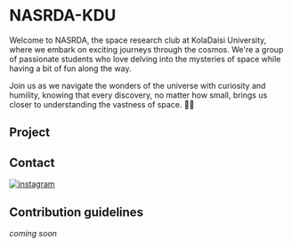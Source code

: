 # NASRDA-KDU

Welcome to NASRDA, the space research club at KolaDaisi University, where we embark on exciting journeys through the cosmos. We're a group of passionate students who love delving into the mysteries of space while having a bit of fun along the way.

Join us as we navigate the wonders of the universe with curiosity and humility, knowing that every discovery, no matter how small, brings us closer to understanding the vastness of space. 🌌🔭

## Project 

## Contact 
[![instagram]([![icons8-instagram-30](https://github.com/NARSDA-KDU/.github/assets/127853216/5d8d446d-7999-4017-88e2-a220ac9e30c1](https://icons8.com/icon/32309/instagram))
)](Google.com)







## Contribution guidelines
*coming soon*




